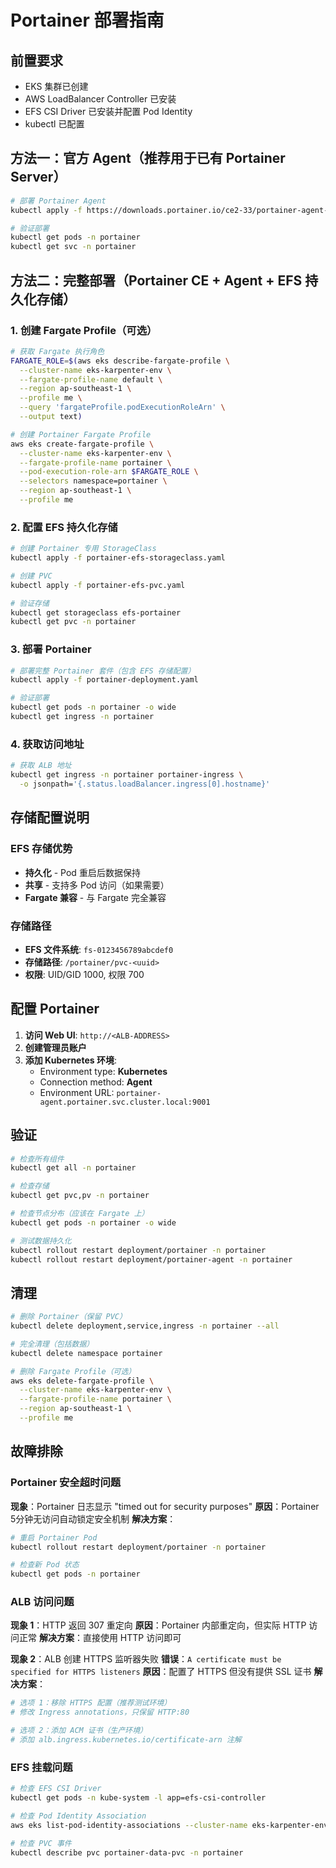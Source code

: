 # Portainer 部署指南

## 前置要求

- EKS 集群已创建
- AWS LoadBalancer Controller 已安装
- EFS CSI Driver 已安装并配置 Pod Identity
- kubectl 已配置

## 方法一：官方 Agent（推荐用于已有 Portainer Server）

```bash
# 部署 Portainer Agent
kubectl apply -f https://downloads.portainer.io/ce2-33/portainer-agent-k8s-lb.yaml

# 验证部署
kubectl get pods -n portainer
kubectl get svc -n portainer
```

## 方法二：完整部署（Portainer CE + Agent + EFS 持久化存储）

### 1. 创建 Fargate Profile（可选）

```bash
# 获取 Fargate 执行角色
FARGATE_ROLE=$(aws eks describe-fargate-profile \
  --cluster-name eks-karpenter-env \
  --fargate-profile-name default \
  --region ap-southeast-1 \
  --profile me \
  --query 'fargateProfile.podExecutionRoleArn' \
  --output text)

# 创建 Portainer Fargate Profile
aws eks create-fargate-profile \
  --cluster-name eks-karpenter-env \
  --fargate-profile-name portainer \
  --pod-execution-role-arn $FARGATE_ROLE \
  --selectors namespace=portainer \
  --region ap-southeast-1 \
  --profile me
```

### 2. 配置 EFS 持久化存储

```bash
# 创建 Portainer 专用 StorageClass
kubectl apply -f portainer-efs-storageclass.yaml

# 创建 PVC
kubectl apply -f portainer-efs-pvc.yaml

# 验证存储
kubectl get storageclass efs-portainer
kubectl get pvc -n portainer
```

### 3. 部署 Portainer

```bash
# 部署完整 Portainer 套件（包含 EFS 存储配置）
kubectl apply -f portainer-deployment.yaml

# 验证部署
kubectl get pods -n portainer -o wide
kubectl get ingress -n portainer
```

### 4. 获取访问地址

```bash
# 获取 ALB 地址
kubectl get ingress -n portainer portainer-ingress \
  -o jsonpath='{.status.loadBalancer.ingress[0].hostname}'
```

## 存储配置说明

### EFS 存储优势
- **持久化** - Pod 重启后数据保持
- **共享** - 支持多 Pod 访问（如果需要）
- **Fargate 兼容** - 与 Fargate 完全兼容

### 存储路径
- **EFS 文件系统**: `fs-0123456789abcdef0`
- **存储路径**: `/portainer/pvc-<uuid>`
- **权限**: UID/GID 1000, 权限 700

## 配置 Portainer

1. **访问 Web UI**: `http://<ALB-ADDRESS>`
2. **创建管理员账户**
3. **添加 Kubernetes 环境**:
   - Environment type: **Kubernetes**
   - Connection method: **Agent**
   - Environment URL: `portainer-agent.portainer.svc.cluster.local:9001`

## 验证

```bash
# 检查所有组件
kubectl get all -n portainer

# 检查存储
kubectl get pvc,pv -n portainer

# 检查节点分布（应该在 Fargate 上）
kubectl get pods -n portainer -o wide

# 测试数据持久化
kubectl rollout restart deployment/portainer -n portainer
kubectl rollout restart deployment/portainer-agent -n portainer
```

## 清理

```bash
# 删除 Portainer（保留 PVC）
kubectl delete deployment,service,ingress -n portainer --all

# 完全清理（包括数据）
kubectl delete namespace portainer

# 删除 Fargate Profile（可选）
aws eks delete-fargate-profile \
  --cluster-name eks-karpenter-env \
  --fargate-profile-name portainer \
  --region ap-southeast-1 \
  --profile me
```

## 故障排除

### Portainer 安全超时问题
**现象**：Portainer 日志显示 "timed out for security purposes"
**原因**：Portainer 5分钟无访问自动锁定安全机制
**解决方案**：
```bash
# 重启 Portainer Pod
kubectl rollout restart deployment/portainer -n portainer

# 检查新 Pod 状态
kubectl get pods -n portainer
```

### ALB 访问问题
**现象 1**：HTTP 返回 307 重定向
**原因**：Portainer 内部重定向，但实际 HTTP 访问正常
**解决方案**：直接使用 HTTP 访问即可

**现象 2**：ALB 创建 HTTPS 监听器失败
**错误**：`A certificate must be specified for HTTPS listeners`
**原因**：配置了 HTTPS 但没有提供 SSL 证书
**解决方案**：
```bash
# 选项 1：移除 HTTPS 配置（推荐测试环境）
# 修改 Ingress annotations，只保留 HTTP:80

# 选项 2：添加 ACM 证书（生产环境）
# 添加 alb.ingress.kubernetes.io/certificate-arn 注解
```

### EFS 挂载问题
```bash
# 检查 EFS CSI Driver
kubectl get pods -n kube-system -l app=efs-csi-controller

# 检查 Pod Identity Association
aws eks list-pod-identity-associations --cluster-name eks-karpenter-env --profile me

# 检查 PVC 事件
kubectl describe pvc portainer-data-pvc -n portainer
```
